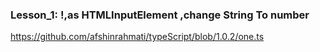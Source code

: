 ### Lesson_1: !,as HTMLInputElement ,change String To number
https://github.com/afshinrahmati/typeScript/blob/1.0.2/one.ts
